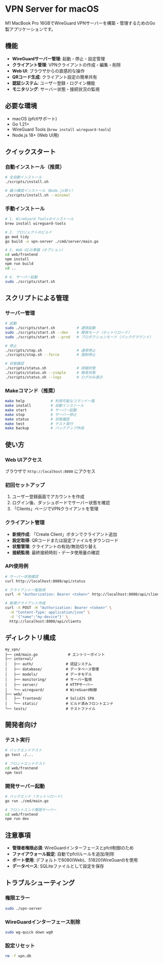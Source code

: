 # VPN Server for macOS

M1 MacBook Pro 16GBでWireGuard VPNサーバーを構築・管理するためのGo製アプリケーションです。

## 機能

- **WireGuardサーバー管理**: 起動・停止・設定管理
- **クライアント管理**: VPNクライアントの作成・編集・削除
- **Web UI**: ブラウザからの直感的な操作
- **QRコード生成**: クライアント設定の簡単共有
- **認証システム**: ユーザー登録・ログイン機能
- **モニタリング**: サーバー状態・接続状況の監視

## 必要な環境

- macOS (pfctlサポート)
- Go 1.21+
- WireGuard Tools (`brew install wireguard-tools`)
- Node.js 18+ (Web UI用)

## クイックスタート

### 自動インストール（推奨）
```bash
# 全自動インストール
./scripts/install.sh

# 最小構成インストール（Node.js除く）
./scripts/install.sh --minimal
```

### 手動インストール
```bash
# 1. WireGuard Toolsのインストール
brew install wireguard-tools

# 2. プロジェクトのビルド
go mod tidy
go build -o vpn-server ./cmd/server/main.go

# 3. Web UIの準備（オプション）
cd web/frontend
npm install
npm run build
cd ..

# 4. サーバー起動
sudo ./scripts/start.sh
```

## スクリプトによる管理

### サーバー管理
```bash
# 起動
sudo ./scripts/start.sh          # 通常起動
sudo ./scripts/start.sh --dev    # 開発モード（ホットリロード）
sudo ./scripts/start.sh --prod   # プロダクションモード（バックグラウンド）

# 停止
./scripts/stop.sh                # 通常停止
./scripts/stop.sh --force        # 強制停止

# 状態確認
./scripts/status.sh              # 詳細状態
./scripts/status.sh --simple     # 簡易状態
./scripts/status.sh --logs       # ログのみ表示
```

### Makeコマンド（推奨）
```bash
make help            # 利用可能なコマンド一覧
make install         # 自動インストール
make start           # サーバー起動
make stop            # サーバー停止
make status          # 状態確認
make test            # テスト実行
make backup          # バックアップ作成
```

## 使い方

### Web UIアクセス
ブラウザで `http://localhost:8080` にアクセス

### 初回セットアップ
1. ユーザー登録画面でアカウントを作成
2. ログイン後、ダッシュボードでサーバー状態を確認
3. 「Clients」ページでVPNクライアントを管理

### クライアント管理
- **新規作成**: 「Create Client」ボタンでクライアント追加
- **設定取得**: QRコードまたは設定ファイルをダウンロード
- **状態管理**: クライアントの有効/無効切り替え
- **接続監視**: 最終接続時刻・データ使用量の確認

### API使用例
```bash
# サーバー状態確認
curl http://localhost:8080/api/status

# クライアント一覧取得
curl -H "Authorization: Bearer <token>" http://localhost:8080/api/clients

# 新規クライアント作成
curl -X POST -H "Authorization: Bearer <token>" \
  -H "Content-Type: application/json" \
  -d '{"name":"my-device"}' \
  http://localhost:8080/api/clients
```

## ディレクトリ構成

```
my_vpn/
├── cmd/main.go              # エントリーポイント
├── internal/
│   ├── auth/               # 認証システム
│   ├── database/           # データベース管理
│   ├── models/             # データモデル
│   ├── monitoring/         # サーバー監視
│   ├── server/             # HTTPサーバー
│   └── wireguard/          # WireGuard制御
├── web/
│   ├── frontend/           # SolidJS SPA
│   └── static/             # ビルド済みフロントエンド
└── tests/                  # テストファイル
```

## 開発者向け

### テスト実行
```bash
# バックエンドテスト
go test ./...

# フロントエンドテスト
cd web/frontend
npm test
```

### 開発サーバー起動
```bash
# バックエンド (ホットリロード)
go run ./cmd/main.go

# フロントエンド開発サーバー
cd web/frontend
npm run dev
```

## 注意事項

- **管理者権限必須**: WireGuardインターフェースとpfctl制御のため
- **ファイアウォール設定**: 自動でpfctlルールを追加/削除
- **ポート使用**: デフォルトで8080(Web)、51820(WireGuard)を使用
- **データベース**: SQLiteファイルとして設定を保存

## トラブルシューティング

### 権限エラー
```bash
sudo ./vpn-server
```

### WireGuardインターフェース削除
```bash
sudo wg-quick down wg0
```

### 設定リセット
```bash
rm -f vpn.db
```